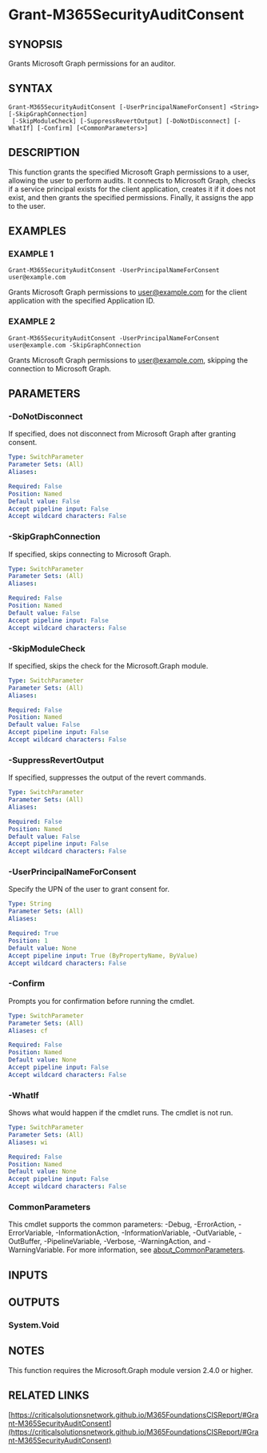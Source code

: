 ﻿---
external help file: M365FoundationsCISReport-help.xml
Module Name: M365FoundationsCISReport
online version: https://criticalsolutionsnetwork.github.io/M365FoundationsCISReport/#Grant-M365SecurityAuditConsent
schema: 2.0.0
---

# Grant-M365SecurityAuditConsent

## SYNOPSIS
Grants Microsoft Graph permissions for an auditor.

## SYNTAX

```
Grant-M365SecurityAuditConsent [-UserPrincipalNameForConsent] <String> [-SkipGraphConnection]
 [-SkipModuleCheck] [-SuppressRevertOutput] [-DoNotDisconnect] [-WhatIf] [-Confirm] [<CommonParameters>]
```

## DESCRIPTION
This function grants the specified Microsoft Graph permissions to a user, allowing the user to perform audits.
It connects to Microsoft Graph, checks if a service principal exists for the client application, creates it if it does not exist, and then grants the specified permissions.
Finally, it assigns the app to the user.

## EXAMPLES

### EXAMPLE 1
```
Grant-M365SecurityAuditConsent -UserPrincipalNameForConsent user@example.com
```

Grants Microsoft Graph permissions to user@example.com for the client application with the specified Application ID.

### EXAMPLE 2
```
Grant-M365SecurityAuditConsent -UserPrincipalNameForConsent user@example.com -SkipGraphConnection
```

Grants Microsoft Graph permissions to user@example.com, skipping the connection to Microsoft Graph.

## PARAMETERS

### -DoNotDisconnect
If specified, does not disconnect from Microsoft Graph after granting consent.

```yaml
Type: SwitchParameter
Parameter Sets: (All)
Aliases:

Required: False
Position: Named
Default value: False
Accept pipeline input: False
Accept wildcard characters: False
```

### -SkipGraphConnection
If specified, skips connecting to Microsoft Graph.

```yaml
Type: SwitchParameter
Parameter Sets: (All)
Aliases:

Required: False
Position: Named
Default value: False
Accept pipeline input: False
Accept wildcard characters: False
```

### -SkipModuleCheck
If specified, skips the check for the Microsoft.Graph module.

```yaml
Type: SwitchParameter
Parameter Sets: (All)
Aliases:

Required: False
Position: Named
Default value: False
Accept pipeline input: False
Accept wildcard characters: False
```

### -SuppressRevertOutput
If specified, suppresses the output of the revert commands.

```yaml
Type: SwitchParameter
Parameter Sets: (All)
Aliases:

Required: False
Position: Named
Default value: False
Accept pipeline input: False
Accept wildcard characters: False
```

### -UserPrincipalNameForConsent
Specify the UPN of the user to grant consent for.

```yaml
Type: String
Parameter Sets: (All)
Aliases:

Required: True
Position: 1
Default value: None
Accept pipeline input: True (ByPropertyName, ByValue)
Accept wildcard characters: False
```

### -Confirm
Prompts you for confirmation before running the cmdlet.

```yaml
Type: SwitchParameter
Parameter Sets: (All)
Aliases: cf

Required: False
Position: Named
Default value: None
Accept pipeline input: False
Accept wildcard characters: False
```

### -WhatIf
Shows what would happen if the cmdlet runs.
The cmdlet is not run.

```yaml
Type: SwitchParameter
Parameter Sets: (All)
Aliases: wi

Required: False
Position: Named
Default value: None
Accept pipeline input: False
Accept wildcard characters: False
```

### CommonParameters
This cmdlet supports the common parameters: -Debug, -ErrorAction, -ErrorVariable, -InformationAction, -InformationVariable, -OutVariable, -OutBuffer, -PipelineVariable, -Verbose, -WarningAction, and -WarningVariable. For more information, see [about_CommonParameters](http://go.microsoft.com/fwlink/?LinkID=113216).

## INPUTS

## OUTPUTS

### System.Void
## NOTES
This function requires the Microsoft.Graph module version 2.4.0 or higher.

## RELATED LINKS

[https://criticalsolutionsnetwork.github.io/M365FoundationsCISReport/#Grant-M365SecurityAuditConsent](https://criticalsolutionsnetwork.github.io/M365FoundationsCISReport/#Grant-M365SecurityAuditConsent)


